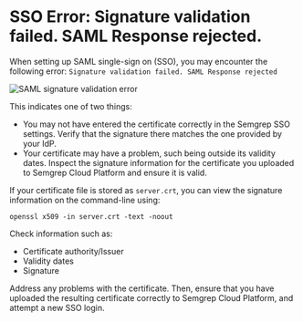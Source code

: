 # SSO Error: Signature validation failed. SAML Response rejected.

When setting up SAML single-sign on (SSO), you may encounter the following error: `Signature validation failed. SAML Response rejected`

![SAML signature validation error](/img/signature-validation.png#md-width)

This indicates one of two things:

* You may not have entered the certificate correctly in the Semgrep SSO settings. Verify that the signature there matches the one provided by your IdP.
* Your certificate may have a problem, such being outside its validity dates. Inspect the signature information for the certificate you uploaded to Semgrep Cloud Platform and ensure it is valid.

If your certificate file is stored as `server.crt`, you can view the signature information on the command-line using:

```console
openssl x509 -in server.crt -text -noout
```
Check information such as:

- Certificate authority/Issuer
- Validity dates
- Signature

Address any problems with the certificate. Then, ensure that you have uploaded the resulting certificate correctly to Semgrep Cloud Platform, and attempt a new SSO login.
